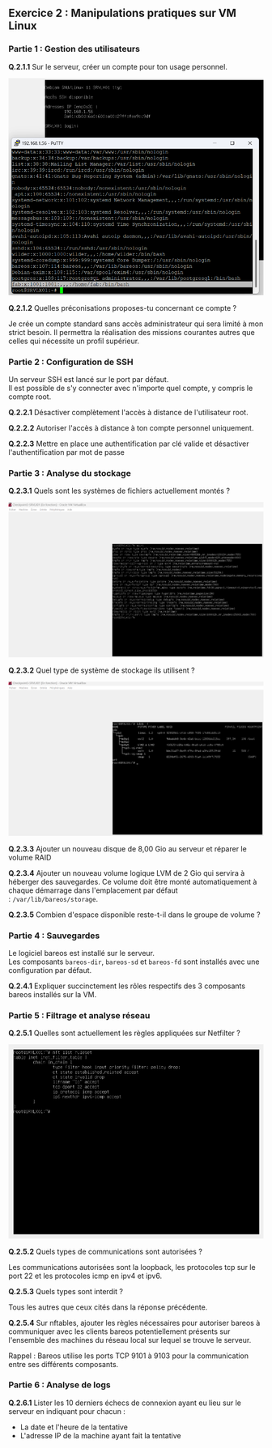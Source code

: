 ## Exercice 2 : Manipulations pratiques sur VM Linux

### Partie 1 : Gestion des utilisateurs

**Q.2.1.1** Sur le serveur, créer un compte pour ton usage personnel.

![img](https://github.com/shagoi/Checkpoint-3/blob/main/ressources/Q2.1.1.png?raw=true)

**Q.2.1.2** Quelles préconisations proposes-tu concernant ce compte ?

Je crée un compte standard sans accès administrateur qui sera limité à mon strict besoin. 
Il permettra la réalisation des missions courantes autres que celles qui nécessite un profil supérieur.


### Partie 2 : Configuration de SSH

Un serveur SSH est lancé sur le port par défaut.  
Il est possible de s'y connecter avec n'importe quel compte, y compris le compte root.

**Q.2.2.1** Désactiver complètement l'accès à distance de l'utilisateur root.

**Q.2.2.2** Autoriser l'accès à distance à ton compte personnel uniquement.

**Q.2.2.3** Mettre en place une authentification par clé valide et désactiver l'authentification par mot de passe

### Partie 3 : Analyse du stockage

**Q.2.3.1** Quels sont les systèmes de fichiers actuellement montés ?

![img](https://github.com/shagoi/Checkpoint-3/blob/main/ressources/Q2.3.1.png?raw=true)

**Q.2.3.2** Quel type de système de stockage ils utilisent ?

![img](https://github.com/shagoi/Checkpoint-3/blob/main/ressources/Q2.3.2.png?raw=true)

**Q.2.3.3** Ajouter un nouveau disque de 8,00 Gio au serveur et réparer le volume RAID



**Q.2.3.4** Ajouter un nouveau volume logique LVM de 2 Gio qui servira à héberger des sauvegardes. Ce volume doit être monté automatiquement à chaque démarrage dans l'emplacement par défaut : `/var/lib/bareos/storage`.



**Q.2.3.5** Combien d'espace disponible reste-t-il dans le groupe de volume ?




### Partie 4 : Sauvegardes

Le logiciel bareos est installé sur le serveur.  
Les composants `bareos-dir`, `bareos-sd` et `bareos-fd` sont installés avec une configuration par défaut.

**Q.2.4.1** Expliquer succinctement les rôles respectifs des 3 composants bareos installés sur la VM.

### Partie 5 : Filtrage et analyse réseau

**Q.2.5.1** Quelles sont actuellement les règles appliquées sur Netfilter ?

![img](https://github.com/shagoi/Checkpoint-3/blob/main/ressources/Q2.5.1.png?raw=true)

**Q.2.5.2** Quels types de communications sont autorisées ?

Les communications autorisées sont la loopback, les protocoles tcp sur le port 22 et les protocoles icmp en ipv4 et ipv6.

**Q.2.5.3** Quels types sont interdit ?

Tous les autres que ceux cités dans la réponse précédente.

**Q.2.5.4** Sur nftables, ajouter les règles nécessaires pour autoriser bareos à communiquer avec les clients bareos potentiellement présents sur l'ensemble des machines du réseau local sur lequel se trouve le serveur.

Rappel : Bareos utilise les ports TCP 9101 à 9103 pour la communication entre ses différents composants.

### Partie 6 : Analyse de logs

**Q.2.6.1** Lister les 10 derniers échecs de connexion ayant eu lieu sur le serveur en indiquant pour chacun :

- La date et l'heure de la tentative
- L'adresse IP de la machine ayant fait la tentative

 
